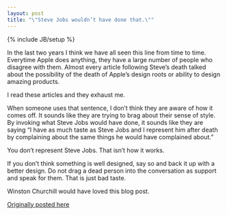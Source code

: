 ```yaml
---
layout: post
title: "\"Steve Jobs wouldn’t have done that.\""
---
```

{% include JB/setup %}

In the last two years I think we have all seen this line from time to time. Everytime Apple does anything, they have a large number of people who disagree with them. Almost every article following Steve’s death talked about the possibility of the death of Apple’s design roots or ability to design amazing products.

I read these articles and they exhaust me.

When someone uses that sentence, I don’t think they are aware of how it comes off. It sounds like they are trying to brag about their sense of style. By invoking what Steve Jobs would have done, it sounds like they are saying “I have as much taste as Steve Jobs and I represent him after death by complaining about the same things he would have complained about.”

You don’t represent Steve Jobs. That isn’t how it works.

If you don’t think something is well designed, say so and back it up with a better design. Do not drag a dead person into the conversation as support and speak for them. That is just bad taste.

Winston Churchill would have loved this blog post.

[Originally posted here](http://svbtle.paulmckellar.com/steve-jobs-wouldnt-have-done-that)
